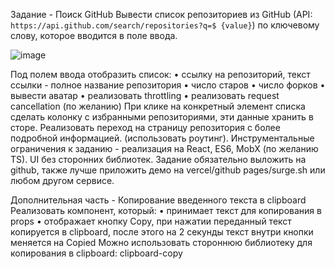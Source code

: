 Задание - Поиск GitHub
Вывести список репозиториев из GitHub (API: `https://api.github.com/search/repositories?q=$
{value}`) по ключевому слову, которое вводится в поле ввода.

![image](https://github.com/bykorotkov/repository-project/assets/81520232/36031e35-cdd6-48f8-8902-707769a08708)

Под полем ввода отобразить список:
• ссылку на репозиторий, текст ссылки - полное название репозитория
• число старов
• число форков
• вывести аватар
• реализовать throttling
• реализовать request cancellation (по желанию)
При клике на конкретный элемент списка сделать колонку с избранными репозиториями,
эти данные хранить в сторе. Реализовать переход на страницу репозитория с более
подробной информацией. (использовать роутинг).
Инструментальные ограничения к заданию - реализация на React, ES6, MobX (по желанию
TS). UI без сторонних библиотек.
Задание обязательно выложить на github, также лучше приложить демо на vercel/github
pages/surge.sh или любом другом сервисе.

Дополнительная часть - Копирование введенного текста в
clipboard
Реализовать компонент, который:
• принимает текст для копирования в props
• отображает кнопку Copy, при нажатии переданный текст копируется в clipboard, после
этого на 2 секунды текст внутри кнопки меняется на Copied
Можно использовать стороннюю библиотеку для копирования в clipboard: clipboard-copy
